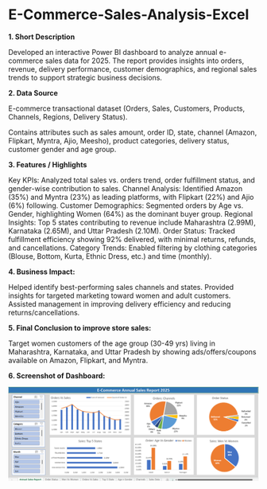 # E-Commerce-Sales-Analysis-Excel

**1. Short Description**

Developed an interactive Power BI dashboard to analyze annual e-commerce sales data for 2025. The report provides insights into orders, revenue, delivery performance, customer demographics, and regional sales trends to support strategic business decisions.

**2. Data Source**

E-commerce transactional dataset (Orders, Sales, Customers, Products, Channels, Regions, Delivery Status).

Contains attributes such as sales amount, order ID, state, channel (Amazon, Flipkart, Myntra, Ajio, Meesho), product categories, delivery status, customer gender and age group.

**3. Features / Highlights**

Key KPIs: Analyzed total sales vs. orders trend, order fulfillment status, and gender-wise contribution to sales.
Channel Analysis: Identified Amazon (35%) and Myntra (23%) as leading platforms, with Flipkart (22%) and Ajio (6%) following.
Customer Demographics: Segmented orders by Age vs. Gender, highlighting Women (64%) as the dominant buyer group.
Regional Insights: Top 5 states contributing to revenue include Maharashtra (2.99M), Karnataka (2.65M), and Uttar Pradesh (2.10M).
Order Status: Tracked fulfillment efficiency showing 92% delivered, with minimal returns, refunds, and cancellations.
Category Trends: Enabled filtering by clothing categories (Blouse, Bottom, Kurta, Ethnic Dress, etc.) and time (monthly).

**4. Business Impact:**

Helped identify best-performing sales channels and states.
Provided insights for targeted marketing toward women and adult customers.
Assisted management in improving delivery efficiency and reducing returns/cancellations.

**5. Final Conclusion to improve store sales:**

Target women customers of the age group (30-49 yrs) living in Maharashtra, Karnataka, and Uttar Pradesh by showing ads/offers/coupons available on Amazon, Flipkart, and Myntra.

**6. Screenshot of Dashboard:**

![Preview](https://github.com/shaharepratik14/E-Commerce-Sales-Analysis-Excel/blob/main/Screenshot%20of%20E-Commerce%20Analysis%20Dashboard.png)
